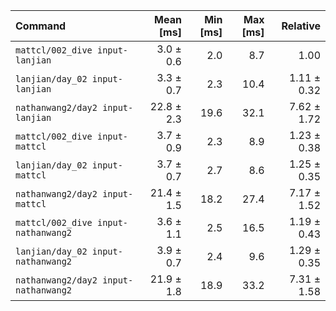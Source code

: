 | Command | Mean [ms] | Min [ms] | Max [ms] | Relative |
|:---|---:|---:|---:|---:|
| `mattcl/002_dive input-lanjian` | 3.0 ± 0.6 | 2.0 | 8.7 | 1.00 |
| `lanjian/day_02 input-lanjian` | 3.3 ± 0.7 | 2.3 | 10.4 | 1.11 ± 0.32 |
| `nathanwang2/day2 input-lanjian` | 22.8 ± 2.3 | 19.6 | 32.1 | 7.62 ± 1.72 |
| `mattcl/002_dive input-mattcl` | 3.7 ± 0.9 | 2.3 | 8.9 | 1.23 ± 0.38 |
| `lanjian/day_02 input-mattcl` | 3.7 ± 0.7 | 2.7 | 8.6 | 1.25 ± 0.35 |
| `nathanwang2/day2 input-mattcl` | 21.4 ± 1.5 | 18.2 | 27.4 | 7.17 ± 1.52 |
| `mattcl/002_dive input-nathanwang2` | 3.6 ± 1.1 | 2.5 | 16.5 | 1.19 ± 0.43 |
| `lanjian/day_02 input-nathanwang2` | 3.9 ± 0.7 | 2.4 | 9.6 | 1.29 ± 0.35 |
| `nathanwang2/day2 input-nathanwang2` | 21.9 ± 1.8 | 18.9 | 33.2 | 7.31 ± 1.58 |
